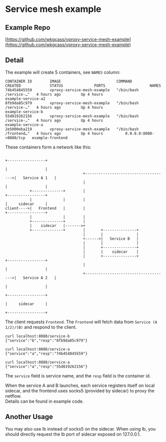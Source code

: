 # Service mesh example

## Example Repo

[https://github.com/wkgcass/vproxy-service-mesh-example](https://github.com/wkgcass/vproxy-service-mesh-example)

## Detail

The example will create 5 containers, see `NAMES` column:

```
CONTAINER ID        IMAGE                         COMMAND                  CREATED             STATUS              PORTS                    NAMES
74b454845559        vproxy-service-mesh-example   "/bin/bash /service-…"   4 hours ago         Up 4 hours                                   example-service-a2
8fb9da85c979        vproxy-service-mesh-example   "/bin/bash /service-…"   4 hours ago         Up 4 hours                                   example-service-b
55d019262156        vproxy-service-mesh-example   "/bin/bash /service-…"   4 hours ago         Up 4 hours                                   example-service-a
2e5000eba219        vproxy-service-mesh-example   "/bin/bash /frontend…"   4 hours ago         Up 4 hours          0.0.0.0:8080->8080/tcp   example-frontend
```

These containers form a network like this:

```
                                                                          +-----------------+
                                                                          |                 |
                                   +------------------------------------->|   Service A 1   |
                                   |                                      |                 |
           +--------------+        |                                      +-----------------+
           |              |        |                                      |     sidecar     |
client---->|   Frontend   |        |                                      +-----------------+
           |              |        |
           +--------------+        |
           |    sidecar   |------->+
           +--------------+        |       +---------------+
                                   |       |               |
                                   +------>|   Service B   |
                                   |       |               |
                                   |       +---------------+
                                   |       |    sidecar    |
                                   |       +---------------+              +-----------------+
                                   |                                      |                 |
                                   +------------------------------------->|   Service A 2   |
                                                                          |                 |
                                                                          +-----------------+
                                                                          |     sidecar     |
                                                                          +-----------------+
```

The client requests `Frontend`. The `Frontend` will fetch data from `Service (A 1/2)/(B)` and respond to the client.

```
curl localhost:8080/service-b
{"service":"b","resp":"8fb9da85c979"}

curl localhost:8080/service-a
{"service":"a","resp":"74b454845559"}

curl localhost:8080/service-a
{"service":"a","resp":"55d019262156"}
```

The `service` field is service name, and the `resp` field is the container id.

When the service A and B launches, each service registers itself on local sidecar, and the frontend uses socks5 (provided by sidecar) to proxy the netflow.  
Details can be found in example code.

## Another Usage

You may also use lb instead of socks5 on the sidecar. When using lb, you should directly request the lb port of sidecar exposed on 127.0.0.1.
